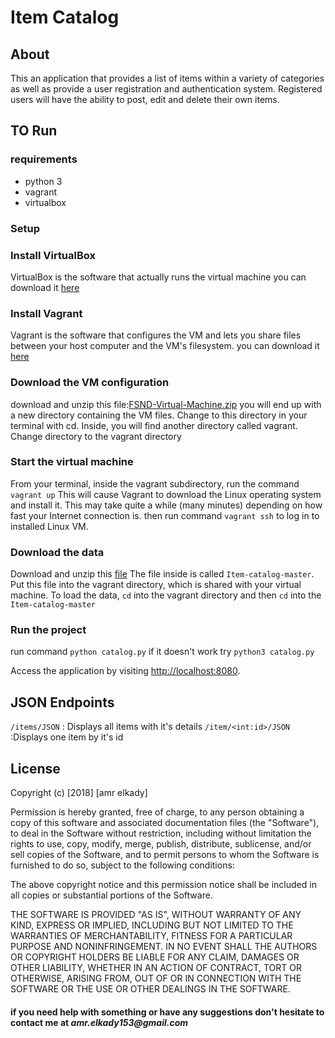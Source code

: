 # Item Catalog

## About
This an application that provides a list of items within a variety of categories as well as provide a user registration and authentication system. Registered users will have the ability to post, edit and delete their own items.
## TO Run
### requirements
* python 3 
* vagrant
* virtualbox

### Setup

### Install VirtualBox

VirtualBox is the software that actually runs the virtual machine
you can download it [here](https://www.virtualbox.org/wiki/Download_Old_Builds_5_1)

### Install Vagrant

Vagrant is the software that configures the VM and lets you share files between your host computer and the VM's filesystem.
you can download it [here](https://www.vagrantup.com/downloads.html)

### Download the VM configuration

download and unzip this file:[FSND-Virtual-Machine.zip](https://s3.amazonaws.com/video.udacity-data.com/topher/2018/April/5acfbfa3_fsnd-virtual-machine/fsnd-virtual-machine.zip)
you will end up with a new directory containing the VM files. Change to this directory in your terminal with cd. Inside, you will find another directory called vagrant. Change directory to the vagrant directory

### Start the virtual machine

From your terminal, inside the vagrant subdirectory, run the command
`vagrant up`
This will cause Vagrant to download the Linux operating system and install it. This may take quite a while (many minutes) depending on how fast your Internet connection is.
then run command
`vagrant ssh`
to log in to installed Linux VM.

### Download the data

Download and unzip this [file](https://github.com/kady153/Item-catalog)
The file inside is called `Item-catalog-master`. Put this file into the vagrant directory, which is shared with your virtual machine.
To load the data, `cd` into the vagrant directory and then `cd` into the `Item-catalog-master`


### Run the project 

run command `python catalog.py`
if it doesn't work try `python3 catalog.py`

Access the application by visiting [http://localhost:8080](http://localhost:8080).

## JSON Endpoints

`/items/JSON` : Displays all items with it's details
`/item/<int:id>/JSON` :Displays one item by it's id 


## License

Copyright (c) [2018] [amr elkady]

Permission is hereby granted, free of charge, to any person obtaining a copy
of this software and associated documentation files (the "Software"), to deal
in the Software without restriction, including without limitation the rights
to use, copy, modify, merge, publish, distribute, sublicense, and/or sell
copies of the Software, and to permit persons to whom the Software is
furnished to do so, subject to the following conditions:

The above copyright notice and this permission notice shall be included in all
copies or substantial portions of the Software.

THE SOFTWARE IS PROVIDED "AS IS", WITHOUT WARRANTY OF ANY KIND, EXPRESS OR
IMPLIED, INCLUDING BUT NOT LIMITED TO THE WARRANTIES OF MERCHANTABILITY,
FITNESS FOR A PARTICULAR PURPOSE AND NONINFRINGEMENT. IN NO EVENT SHALL THE
AUTHORS OR COPYRIGHT HOLDERS BE LIABLE FOR ANY CLAIM, DAMAGES OR OTHER
LIABILITY, WHETHER IN AN ACTION OF CONTRACT, TORT OR OTHERWISE, ARISING FROM,
OUT OF OR IN CONNECTION WITH THE SOFTWARE OR THE USE OR OTHER DEALINGS IN THE
SOFTWARE.

#### if you need help with something or have any suggestions don't hesitate to contact me at _amr.elkady153@gmail.com_

